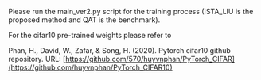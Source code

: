 Please run the main_ver2.py script for the training process (ISTA_LIU is the proposed method and QAT is the benchmark).

For the cifar10 pre-trained weights please refer to

Phan, H., David, W., Zafar, & Song, H. (2020). Pytorch cifar10 github repository. URL: [https://github.com/570/huyvnphan/PyTorch_CIFAR](https://github.com/huyvnphan/PyTorch_CIFAR10)
